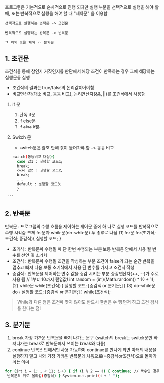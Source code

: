 프로그램은 기본적으로 순차적으로 진행 되지만 실행 부분을 선택적으로 실행을 해야 할 때, 또는 반복적으로 실행을 해야 할 때 "제어문" 을 이용함<br>

`선택적으로 실행하는 선택문 -> 조건문`


`반복적으로 실행하는 반복문 -> 반복문`


`그 외의 흐름 제어 -> 분기문`


## 1. 조건문
조건식을 통해 참인지 거짓인지를 판단해서 해당 조건이 만족하는 경우 그에 해당하는 실행문을 실행
   - 조건식의 결과는 true/false의 논리값이어야함
   - 비교연산자(대소 비교, 동등 비교), 논리연산자(&&, ||)를
조건식에서 사용함
   1. if 문
      1. 단독 if문
      2. if else문
      3. if else if문
   2. Switch 문
      - switch문은 괄호 안에 값이 들어가야 함 -> 동등 비교
      
      ```sh
      switch(동등비교 대상){ 
        case 값1 : 실행할 코드1; 
        break; 
        case 값2 : 실행할 코드2; 
        break;
        ... 
        default : 실행할 코드3; 
        }
     ```
     
## 2. 반복문
반복문 : 프로그램의 수행 흐름을 제어하는 제어문 중에 하
나로 실행 코드를 반복적으로 수행 시켜줌
크게 for문과 while문(do-while문) 두 종류로 나뉨
(1) for문
for(초기식; 조건식; 증감식){ 실행할 코드;
}
* 초기식 : 반복문이 수행될 때 단 한번 수행되는 부분
보통 반복문 안에서 사용 될 변수를 선언 및 초기화
* 조건식 : 반복문이 수행될 조건을 작성하는 부분 조건이
false가 되는 순간 반복을 멈추고 빠져 나옴
보통 초기식에서 사용 된 변수를 가지고 조건식 작성
* 증감식 : 반복문을 제어하는 변수 값을 증감 시키는 부분
증감연산자(++, --)가 주로 사용 됨
// 1부터 10까지 랜덤값! int random = (int)(Math.random() * 10 + 1);
(2) while문
while(조건식)
{ 실행할 코드;
 [증감식 or 분기문;] }
(3) do-while문
do { 실행할 코드;
 [증감식 or 분기문;] }
 while(조건식);
> While과 다른 점은 조건이 맞지 않아도 반드시 한번은 수
행 먼저 하고 조건 검사를 한다는 점!

## 3. 분기문
   1. break
 가장 가까운 반복문을 빠져 나가는 문구
 (switch의 break는 switch문만 빠져나가는 break로
 반복문에서 쓰이는 break와 다름)
   2. continue
반복문 안에서만 사용 가능하며 continue를 만나게 되면
아래의 내용을 실행하지 말고 나와 가장 가까운 반복문의
처음으로(=증감식or조건식)으로 돌아가라는 의미

```sh
for (int i = 1; i < 11; i++) { if (i % 2 == 0) { continue; // 짝수인 경우 다음 출력문 실행하지 않고
 반복문의 위로 올라감(증감식) } System.out.print(i + " ");

```
